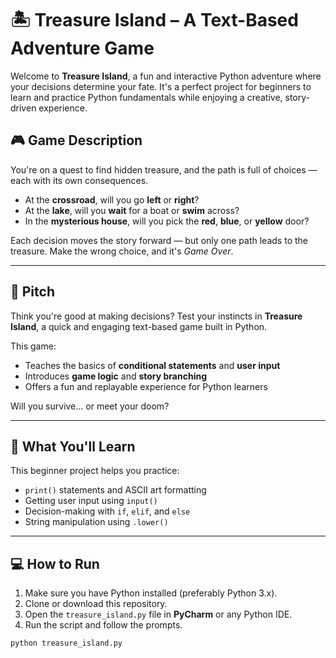 # 🏝️ Treasure Island – A Text-Based Adventure Game

Welcome to **Treasure Island**, a fun and interactive Python adventure where your decisions determine your fate. It's a perfect project for beginners to learn and practice Python fundamentals while enjoying a creative, story-driven experience.

## 🎮 Game Description

You're on a quest to find hidden treasure, and the path is full of choices — each with its own consequences.

- At the **crossroad**, will you go **left** or **right**?
- At the **lake**, will you **wait** for a boat or **swim** across?
- In the **mysterious house**, will you pick the **red**, **blue**, or **yellow** door?

Each decision moves the story forward — but only one path leads to the treasure. Make the wrong choice, and it's *Game Over*.

---

## 🚀 Pitch

Think you're good at making decisions? Test your instincts in **Treasure Island**, a quick and engaging text-based game built in Python.

This game:
- Teaches the basics of **conditional statements** and **user input**
- Introduces **game logic** and **story branching**
- Offers a fun and replayable experience for Python learners

Will you survive... or meet your doom?

---

## 🧠 What You'll Learn

This beginner project helps you practice:
- `print()` statements and ASCII art formatting
- Getting user input using `input()`
- Decision-making with `if`, `elif`, and `else`
- String manipulation using `.lower()`

---

## 💻 How to Run

1. Make sure you have Python installed (preferably Python 3.x).
2. Clone or download this repository.
3. Open the `treasure_island.py` file in **PyCharm** or any Python IDE.
4. Run the script and follow the prompts.

```bash
python treasure_island.py

